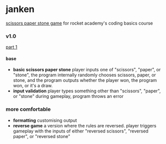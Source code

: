 # janken
[scissors paper stone game](https://basics.rocketacademy.co/projects/project-1-scissors-paper-stone) for rocket academy's coding basics course

### v1.0
[part 1](https://basics.rocketacademy.co/projects/project-1-scissors-paper-stone/project-1-scissors-paper-stone-part-1)

#### base
- **basic scissors paper stone** player inputs one of "scissors", "paper", or "stone", the program internally randomly chooses scissors, paper, or stone, and the program outputs whether the player won, the program won, or it's a draw.
- **input validation** player types something other than "scissors", "paper", or "stone" during gameplay, program throws an error

### more comfortable
- **formatting** customising output
- **reverse game** a version where the rules are reversed. player triggers gameplay with the inputs of either "reversed scissors", "reversed paper", or "reversed stone"